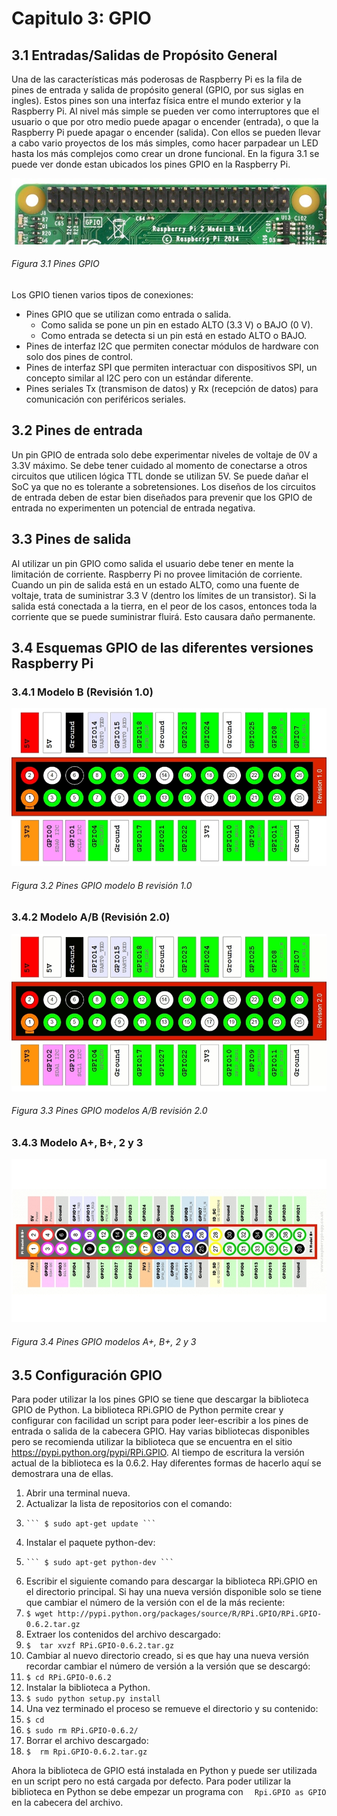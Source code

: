 # Capitulo 3: GPIO

## 3.1 Entradas/Salidas de Propósito General

Una de las características más poderosas de Raspberry Pi es la fila de pines de entrada y salida de propósito general (GPIO, por sus siglas en ingles).  Estos pines son una interfaz física entre el mundo exterior y la Raspberry Pi.  Al nivel más simple se pueden ver como interruptores que el usuario o que por otro medio puede apagar o encender (entrada), o que la Raspberry Pi puede apagar o encender (salida).  Con ellos se pueden llevar a cabo vario proyectos de los más simples, como hacer parpadear un LED hasta los más complejos como crear un drone funcional. En la figura 3.1 se puede ver donde estan ubicados los pines GPIO en la Raspberry Pi.

![figura3.1](images/gpio-pins-pi2.jpg)
###### Figura 3.1 Pines GPIO
Los GPIO tienen varios tipos de conexiones:

* Pines GPIO que se utilizan como entrada o salida. 
  * Como salida se pone un pin en estado ALTO (3.3 V) o BAJO (0 V).
  * Como entrada se detecta si un pin está en estado ALTO o BAJO.
* Pines de interfaz I2C que permiten conectar módulos de hardware con solo dos pines de control.
* Pines de interfaz SPI que permiten interactuar con dispositivos SPI, un concepto similar al I2C pero con un estándar diferente.
* Pines seriales Tx (transmison de datos) y Rx (recepción de datos) para comunicación con periféricos seriales.


## 3.2 Pines de entrada

Un pin GPIO de entrada solo debe experimentar  niveles de voltaje de 0V a 3.3V máximo.   Se debe tener cuidado al momento de conectarse a otros circuitos que utilicen lógica TTL donde se utilizan 5V.  Se puede dañar el SoC ya que no es tolerante a sobretensiones.  Los diseños de los circuitos de entrada deben de estar bien diseñados para prevenir que los GPIO de entrada no experimenten un potencial de entrada negativa.

## 3.3 Pines de salida


Al utilizar un pin GPIO como salida el usuario debe tener en mente la limitación de corriente.  Raspberry Pi no provee limitación de corriente.  Cuando un pin de salida está en un estado ALTO, como una fuente de voltaje, trata de suministrar 3.3 V (dentro los límites de un transistor).  Si la salida está conectada a la tierra, en el peor de los casos, entonces toda la corriente que se puede suministrar fluirá. Esto causara daño permanente.

## 3.4 Esquemas GPIO de las diferentes versiones Raspberry Pi

### 3.4.1 Modelo B (Revisión 1.0)

![figura3.2](images/gpio-model-b.jpg)
###### Figura 3.2 Pines GPIO modelo B revisión 1.0

### 3.4.2 Modelo A/B (Revisión 2.0)
![figura3.3](images/gpio-model-a-b.jpg)
###### Figura 3.3 Pines GPIO modelos A/B revisión 2.0

### 3.4.3 Modelo A+, B+, 2 y 3
![figura3.4](images/gpio-model-a-b-plus-2.jpg)
###### Figura 3.4 Pines GPIO modelos A+, B+, 2 y 3


## 3.5 Configuración GPIO
Para poder utilizar la los pines GPIO se tiene que descargar la biblioteca GPIO de Python.  La biblioteca RPi.GPIO de Python permite crear y configurar con facilidad un script para poder leer-escribir a los pines de entrada o salida de la cabecera GPIO.  Hay varias bibliotecas disponibles pero se recomienda utilizar la biblioteca que se encuentra en el sitio https://pypi.python.org/pypi/RPi.GPIO. Al tiempo de escritura la versión actual de la biblioteca es la 0.6.2. Hay diferentes formas de hacerlo aquí se demostrara una de ellas. 

1.	Abrir una terminal nueva.
2.	Actualizar la lista de repositorios con el comando:
  3.	 ``` $ sudo apt-get update ```
3.	Instalar el paquete python-dev:  
  4.	 ``` $ sudo apt-get python-dev ```
4.	Escribir el siguiente comando para descargar la biblioteca RPi.GPIO en el directorio principal.  Si hay una nueva versión disponible solo se tiene que cambiar el número de la versión con el de la más reciente: 
  5.	``` $ wget http://pypi.python.org/packages/source/R/RPi.GPIO/RPi.GPIO-0.6.2.tar.gz ```
5.	Extraer los contenidos del archivo descargado: 
  6.	``` $  tar xvzf RPi.GPIO-0.6.2.tar.gz ```
6.	Cambiar al nuevo directorio creado, si es que hay una nueva versión recordar cambiar el número de versión a la versión que se descargó:  
  7.	``` $ cd RPi.GPIO-0.6.2 ```
7.	Instalar la biblioteca a Python. 
  8.	``` $ sudo python setup.py install ```
8.	Una vez terminado el proceso se remueve el directorio y su contenido: 
  9.	``` $ cd ```
  10.	``` $ sudo rm RPi.GPIO-0.6.2/ ```
9.	Borrar el archivo descargado:
  10.	``` $  rm Rpi.GPIO-0.6.2.tar.gz ```
	
Ahora la biblioteca de GPIO está instalada en Python y puede ser utilizada en un script pero no está cargada por defecto. Para poder utilizar la biblioteca en Python se debe empezar un programa con ``` 
Rpi.GPIO as GPIO``` en la cabecera del archivo.  


